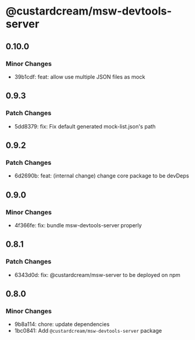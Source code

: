 # @custardcream/msw-devtools-server

## 0.10.0

### Minor Changes

- 39b1cdf: feat: allow use multiple JSON files as mock

## 0.9.3

### Patch Changes

- 5dd8379: fix: Fix default generated mock-list.json's path

## 0.9.2

### Patch Changes

- 6d2690b: feat: (internal change) change core package to be devDeps

## 0.9.0

### Minor Changes

- 4f366fe: fix: bundle msw-devtools-server properly

## 0.8.1

### Patch Changes

- 6343d0d: fix: @custardcream/msw-server to be deployed on npm

## 0.8.0

### Minor Changes

- 9b8a114: chore: update dependencies
- 1bc0841: Add `@custardcream/msw-devtools-server` package
